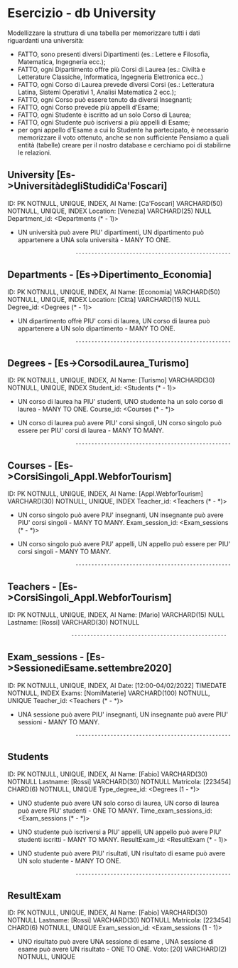 # Esercizio - db University

Modellizzare la struttura di una tabella per memorizzare tutti i dati riguardanti una università:
- FATTO, sono presenti diversi Dipartimenti (es.: Lettere e Filosofia, Matematica, Ingegneria ecc.);
- FATTO, ogni Dipartimento offre più Corsi di Laurea (es.: Civiltà e Letterature Classiche, Informatica, Ingegneria Elettronica ecc..)
- FATTO, ogni Corso di Laurea prevede diversi Corsi (es.: Letteratura Latina, Sistemi Operativi 1, Analisi Matematica 2 ecc.);
- FATTO, ogni Corso può essere tenuto da diversi Insegnanti;
- FATTO, ogni Corso prevede più appelli d'Esame;
- FATTO, ogni Studente è iscritto ad un solo Corso di Laurea;
- FATTO, ogni Studente può iscriversi a più appelli di Esame;
- per ogni appello d'Esame a cui lo Studente ha partecipato, è necessario memorizzare il voto ottenuto, anche se non sufficiente Pensiamo a quali entità (tabelle) creare per il nostro database e cerchiamo poi di stabilirne le relazioni.

## University [Es->UniversitàdegliStudidiCa'Foscari]
ID:                                         PK                      NOTNULL, UNIQUE, INDEX, AI
Name:                   [Ca'Foscari]        VARCHARD(50)            NOTNULL, UNIQUE, INDEX
Location:               [Venezia]           VARCHARD(25)            NULL
Department_id:                              <Departments (* - 1)>
- UN università può avere PIU' dipartimenti, UN dipartimento può appartenere a UNA sola università - MANY TO ONE.

                        -------------------------------------------------

## Departments - [Es->Dipertimento_Economia]
ID:                                         PK                      NOTNULL, UNIQUE, INDEX, AI
Name:                   [Economia]          VARCHARD(50)            NOTNULL, UNIQUE, INDEX
Location:               [Città]             VARCHARD(15)            NULL 
Degree_id:                                  <Degrees (* - 1)>
- UN dipartimento offrè PIU' corsi di laurea, UN corso di laurea può appartenere a UN solo dipartimento - MANY TO ONE.

                        -------------------------------------------------

## Degrees - [Es->CorsodiLaurea_Turismo]
ID:                                         PK                      NOTNULL, UNIQUE, INDEX, AI
Name:                   [Turismo]           VARCHARD(30)            NOTNULL, UNIQUE, INDEX
Student_id:                                 <Students (* - 1)>
- UN corso di laurea ha PIU' studenti, UNO studente ha un solo corso di laurea - MANY TO ONE.
Course_id:                                  <Courses (* - *)>
- UN corso di laurea può avere PIU' corsi singoli, UN corso singolo può essere per PIU' corsi di laurea - MANY TO MANY.

                        -------------------------------------------------

## Courses - [Es->CorsiSingoli_Appl.WebforTourism]
ID:                                         PK                      NOTNULL, UNIQUE, INDEX, AI
Name:           [Appl.WebforTourism]        VARCHARD(30)            NOTNULL, UNIQUE, INDEX
Teacher_id:                                 <Teachers (* - *)>
- UN corso singolo può avere PIU' insegnanti, UN insegnante può avere PIU' corsi singoli - MANY TO MANY.
Exam_session_id:                            <Exam_sessions (* - *)>
- UN corso singolo può avere PIU' appelli, UN appello può essere per PIU' corsi singoli - MANY TO MANY.

                        -------------------------------------------------

## Teachers - [Es->CorsiSingoli_Appl.WebforTourism]
ID:                                         PK                      NOTNULL, UNIQUE, INDEX, AI
Name:                   [Mario]             VARCHARD(15)            NULL
Lastname:               [Rossi]             VARCHARD(30)            NOTNULL

                        -------------------------------------------------

## Exam_sessions - [Es->SessionediEsame.settembre2020]
ID:                                         PK                      NOTNULL, UNIQUE, INDEX, AI
Date:                   [12:00-04/02/2022]  TIMEDATE                NOTNULL, INDEX
Exams:                  [NomiMaterie]       VARCHARD(100)           NOTNULL, UNIQUE
Teacher_id:                                 <Teachers (* - *)>
- UNA sessione può avere PIU' insegnanti, UN insegnante può avere PIU' sessioni - MANY TO MANY.

                        -------------------------------------------------

## Students
ID:                                         PK                      NOTNULL, UNIQUE, INDEX, AI
Name:                   [Fabio]             VARCHARD(30)            NOTNULL
Lastname:               [Rossi]             VARCHARD(30)            NOTNULL
Matricola:              [223454]            CHARD(6)                NOTNULL, UNIQUE
Type_degree_id:                             <Degrees (1 - *)>
- UNO studente può avere UN solo corso di laurea, UN corso di laurea può avere PIU' studenti - ONE TO MANY.
Time_exam_sessions_id:                      <Exam_sessions (* - *)>
- UNO studente può iscriversi a PIU' appelli, UN appello può avere PIU' studenti iscritti - MANY TO MANY.
ResultExam_id:                              <ResultExam (* - 1)>
- UNO studente può avere PIU' risultati, UN risultato di esame può avere UN solo studente - MANY TO ONE.

                        -------------------------------------------------

## ResultExam
ID:                                         PK                      NOTNULL, UNIQUE, INDEX, AI
Name:                   [Fabio]             VARCHARD(30)            NOTNULL
Lastname:               [Rossi]             VARCHARD(30)            NOTNULL
Matricola:              [223454]            CHARD(6)                NOTNULL, UNIQUE
Exam_session_id:                             <Exam_sessions (1 - 1)>
- UNO risultato può avere UNA sessione di esame , UNA sessione di esame può avere UN risultato - ONE TO ONE.
Voto:                   [20]                VARCHARD(2)             NOTNULL, UNIQUE


